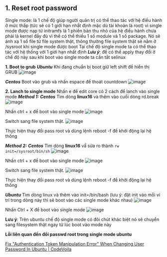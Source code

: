 ## 1. Reset root password

Single mode: là 1 chế độ giúp người quản trị có thể thao tác với hệ điều hành ở mức thấp (tức sẽ có 1 giới hạn nhất định mặc dù tài khoản là root) vì single mode được nạp từ initramfs là 1 phiên bản thu nhỏ của hệ điều hành chưa phải là kernel đầy đủ vì thế có thể thiếu 1 số module và 1 số package. Nó sẽ ánh xạ 1 số file từ file system thật, thông thường file system thật sẽ nằm ở /sysroot khi single mode được boot
Tại chế độ single mode ta có thể thao tác với hệ thống với 1 giới hạn nhất định
***Lưu ý***: để có thể apply thay đổi ở chế độ này sau khi boot vào single 
mode ta cần tắt selinux

**1. Boot to grub**
***Ubuntu***
Khi đang chuẩn bị boot giữ left shift để hiển thị GRUB
![image](https://user-images.githubusercontent.com/58085885/137610686-c29e15c4-2220-42a2-bc91-161172ee2fbd.png)

***Centos***
Boot vào grub và nhấn espace để thoát countdown
![image](https://user-images.githubusercontent.com/58085885/137610709-4c1833e1-64ec-4995-b8f8-72519464b4c7.png)

**2. Lanch to single mode**
Nhấn e để edit core
có 2 cách để lanch vào single mode
***Method 1:***
***Centos***
Tìm dòng **linux16** và thêm vào cuối dòng rd.break
![image](https://user-images.githubusercontent.com/58085885/137610733-1091a437-3a67-417b-a9fa-1c6b29618215.png)

Nhấn ctrl + x để boot vào single mode
![image](https://user-images.githubusercontent.com/58085885/137610751-abecb5f4-c9a5-4a34-a46d-c70c08cbc4fd.png)

Switch sang file system thật.
![image](https://user-images.githubusercontent.com/58085885/137610776-0fe025b5-d45a-4b9c-a803-49b81f9fad7d.png)

Thực hiện thay đổi pass root và dùng lệnh reboot -f để khởi động lại hệ thống

***Method 2:***
***Centos***
Tìm dòng **linux16** vầ sửa ro thành
`rw init=/sysroot/bin/sh`
![image](https://user-images.githubusercontent.com/58085885/137610817-2f9e3260-9905-4192-a1b9-9d7196736592.png)

Nhấn ctrl + x để boot vào single mode
![image](https://user-images.githubusercontent.com/58085885/137610830-98a40c40-2882-4c4c-a683-dba34ccc86fd.png)

Switch sang file system thật.
![image](https://user-images.githubusercontent.com/58085885/137610844-f174b129-c273-4af3-82fb-efd410cb8b1e.png)

Thực hiện thay đổi pass root và dùng lệnh reboot -f để khởi động lại hệ thống

***Ubuntu***
Tìm dòng linux và thêm vào init=/bin/bash (lưu ý: đặt init vào mỗi ví trí trong dòng này thì sẽ boot vào các single mode khác nhau)
![image](https://user-images.githubusercontent.com/58085885/137610891-a582228d-1575-4c43-9395-a5b563ba4bdb.png)

Nhấn Ctrl + X để boot vào single mode
![image](https://user-images.githubusercontent.com/58085885/137610931-7095b9bb-1dcf-474f-91b5-9afb9656b830.png)

**Lưu ý**: Trên ubuntu chế độ single mode có đôi chút khác biệt nó sẽ chuyển sang filesystem thật ngay từ lúc boot vào mode này

**Lỗi liên quan đến đổi passwd root trong single mode ubuntu**

[Fix "Authentication Token Manipulation Error" When Changing User Password In Ubuntu \| CodeVoila](https://www.codevoila.com/post/26/fix-authentication-token-manipulation-error-when-changing-user-password-in-ubuntu)
